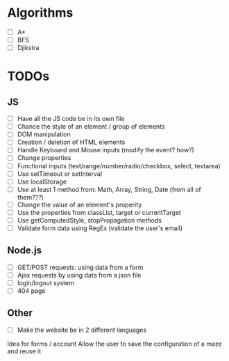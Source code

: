 # Algorithms
- [ ] A*
- [ ] BFS
- [ ] Djikstra

# TODOs
## JS

- [ ] Have all the JS code be in its own file
- [ ] Chance the style of an element / group of elements
- [ ] DOM manipulation
- [ ] Creation / deletion of HTML elements
- [ ] Handle Keyboard and Mouse inputs (modify the event? how?)
- [ ] Change properties
- [ ] Functional inputs (text/range/number/radio/checkbox, select, textarea)
- [ ] Use setTimeout or setInterval
- [ ] Use localStorage
- [ ] Use at least 1 method from: Math, Array, String, Date (from all of them???)
- [ ] Change the value of an element's properity 
- [ ] Use the properties from classList, target or currentTarget
- [ ] Use getComputedStyle, stopPropagation methods
- [ ] Validate form data using RegEx (validate the user's email)

## Node.js
- [ ] GET/POST requests: using data from a form
- [ ] Ajax requests by using data from a json file
- [ ] login/logout system
- [ ] 404 page

## Other
- [ ] Make the website be in 2 different languages

Idea for forms / account
Allow the user to save the configuration of a maze and reuse it

